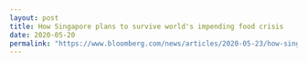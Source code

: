 ```yaml
---
layout: post
title: How Singapore plans to survive world's impending food crisis
date: 2020-05-20
permalink: "https://www.bloomberg.com/news/articles/2020-05-23/how-singapore-plans-to-survive-world-s-impending-food-crisis"
---
```


